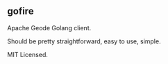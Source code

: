 ## gofire

Apache Geode Golang client.

Should be pretty straightforward, easy to use, simple.

MIT Licensed.
